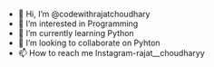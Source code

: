 - 👋 Hi, I’m @codewithrajatchoudhary
- 👀 I’m interested in Programming
- 🌱 I’m currently learning Python
- 💞️ I’m looking to collaborate on Pyhton
- 📫 How to reach me Instagram-rajat__choudharyy

<!---
codewithrajatchoudhary/codewithrajatchoudhary is a ✨ special ✨ repository because its `README.md` (this file) appears on your GitHub profile.
You can click the Preview link to take a look at your changes.
--->
